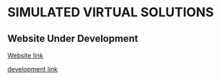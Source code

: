 # SIMULATED VIRTUAL SOLUTIONS

## Website Under Development

[Website link](https://www.simulatedvirtualsolutions.com/)

[development link](https://development.rizwanrockzz.tech/v2/)
